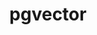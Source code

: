---
title: pgvector
categories:
  - vector-database
docs:
  - id: java
    url: https://java.testcontainers.org/modules/databases/postgres/
    example: |
      ```java
      var image = DockerImageName.parse("pgvector/pgvector:pg16").asCompatibleSubstituteFor("postgres");
      var pgVector = new PostgreSQLContainer<>(image);
      pgVector.start();
      ```
  - id: go
    url: https://golang.testcontainers.org/modules/postgres/
    example: |
      ```go
      pgVectorContainer, err := postgres.RunContainer(ctx,
        testcontainers.WithImage("pgvector/pgvector:pg16"),
        postgres.WithDatabase("test"),
        postgres.WithUsername("user"),
        postgres.WithPassword("password"),
      )
      ```
  - id: dotnet
    url: https://www.nuget.org/packages/Testcontainers.PostgreSql
    example: |
      ```csharp
      var pgVectorContainer = new PostgreSqlBuilder()
        .WithImage("pgvector/pgvector:pg16")
        .Build();
      pgVectorContainer.StartAsync();
      ```
  - id: nodejs
    url: https://node.testcontainers.org/modules/postgresql/
    example: |
      ```javascript
      const container = await new PostgreSqlContainer(image="pgvector/pgvector:pg16").start();
      ```
description: |
  pgvector, open-source vector similarity search for Postgres.
---